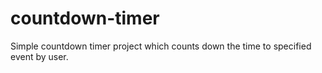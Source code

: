 # countdown-timer
Simple countdown timer project which counts down the time to specified event by user.
